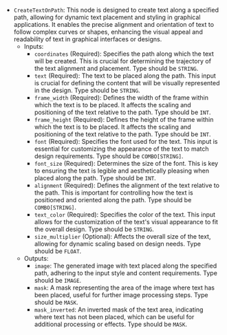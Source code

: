 - `CreateTextOnPath`: This node is designed to create text along a specified path, allowing for dynamic text placement and styling in graphical applications. It enables the precise alignment and orientation of text to follow complex curves or shapes, enhancing the visual appeal and readability of text in graphical interfaces or designs.
    - Inputs:
        - `coordinates` (Required): Specifies the path along which the text will be created. This is crucial for determining the trajectory of the text alignment and placement. Type should be `STRING`.
        - `text` (Required): The text to be placed along the path. This input is crucial for defining the content that will be visually represented in the design. Type should be `STRING`.
        - `frame_width` (Required): Defines the width of the frame within which the text is to be placed. It affects the scaling and positioning of the text relative to the path. Type should be `INT`.
        - `frame_height` (Required): Defines the height of the frame within which the text is to be placed. It affects the scaling and positioning of the text relative to the path. Type should be `INT`.
        - `font` (Required): Specifies the font used for the text. This input is essential for customizing the appearance of the text to match design requirements. Type should be `COMBO[STRING]`.
        - `font_size` (Required): Determines the size of the font. This is key to ensuring the text is legible and aesthetically pleasing when placed along the path. Type should be `INT`.
        - `alignment` (Required): Defines the alignment of the text relative to the path. This is important for controlling how the text is positioned and oriented along the path. Type should be `COMBO[STRING]`.
        - `text_color` (Required): Specifies the color of the text. This input allows for the customization of the text's visual appearance to fit the overall design. Type should be `STRING`.
        - `size_multiplier` (Optional): Affects the overall size of the text, allowing for dynamic scaling based on design needs. Type should be `FLOAT`.
    - Outputs:
        - `image`: The generated image with text placed along the specified path, adhering to the input style and content requirements. Type should be `IMAGE`.
        - `mask`: A mask representing the area of the image where text has been placed, useful for further image processing steps. Type should be `MASK`.
        - `mask_inverted`: An inverted mask of the text area, indicating where text has not been placed, which can be useful for additional processing or effects. Type should be `MASK`.
